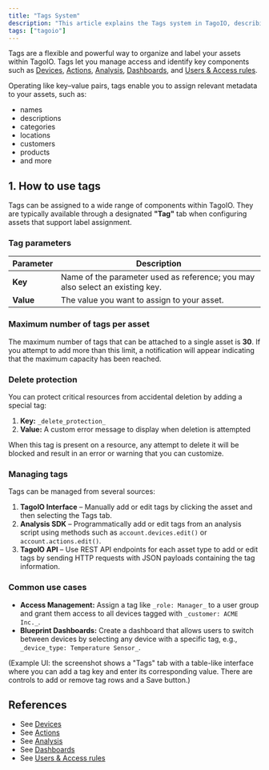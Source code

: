 ```yaml
---
title: "Tags System"
description: "This article explains the Tags system in TagoIO, describing what tags are, how they function as key-value metadata, and how to assign them to assets within the platform."
tags: ["tagoio"]
---
```

Tags are a flexible and powerful way to organize and label your assets within TagoIO. Tags let you manage access and identify key components such as [Devices](../devices/index), [Actions](../actions/actions), [Analysis](../analysis/index), [Dashboards](../dashboards/creating-dashboard-tabs), and [Users & Access rules](../security/access-management).

Operating like key–value pairs, tags enable you to assign relevant metadata to your assets, such as:
- names
- descriptions
- categories
- locations
- customers
- products
- and more

## 1. How to use tags

Tags can be assigned to a wide range of components within TagoIO. They are typically available through a designated **"Tag"** tab when configuring assets that support label assignment.

### Tag parameters

| Parameter | Description |
|-----------|-------------|
| **Key**   | Name of the parameter used as reference; you may also select an existing key. |
| **Value** | The value you want to assign to your asset. |

### Maximum number of tags per asset

The maximum number of tags that can be attached to a single asset is **30**. If you attempt to add more than this limit, a notification will appear indicating that the maximum capacity has been reached.

### Delete protection

You can protect critical resources from accidental deletion by adding a special tag:

1. **Key:** `_delete_protection_`
2. **Value:** A custom error message to display when deletion is attempted

When this tag is present on a resource, any attempt to delete it will be blocked and result in an error or warning that you can customize.

### Managing tags

Tags can be managed from several sources:

1. **TagoIO Interface** – Manually add or edit tags by clicking the asset and then selecting the Tags tab.
2. **Analysis SDK** – Programmatically add or edit tags from an analysis script using methods such as `account.devices.edit()` or `account.actions.edit()`.
3. **TagoIO API** – Use REST API endpoints for each asset type to add or edit tags by sending HTTP requests with JSON payloads containing the tag information.

### Common use cases

- **Access Management:** Assign a tag like `_role: Manager_` to a user group and grant them access to all devices tagged with `_customer: ACME Inc._`.
- **Blueprint Dashboards:** Create a dashboard that allows users to switch between devices by selecting any device with a specific tag, e.g., `_device_type: Temperature Sensor_`.

(Example UI: the screenshot shows a "Tags" tab with a table-like interface where you can add a tag key and enter its corresponding value. There are controls to add or remove tag rows and a Save button.)

## References

- See [Devices](../devices/index)
- See [Actions](../actions/actions)
- See [Analysis](../analysis/index)
- See [Dashboards](../dashboards/creating-dashboard-tabs)
- See [Users & Access rules](../security/access-management)